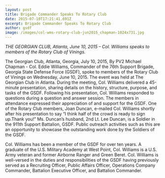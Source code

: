 ```yaml
---
layout: post
title: Brigade Commander Speaks To Rotary Club
date: 2015-07-10T17:21:41.691Z
excerpt: Brigade Commander Speaks To Rotary Club
author: gsdf
image: /images/col-wms-rotary-club-jun2015_chapman-1024x731.jpg
---
```

*THE GEORGIAN CLUB, Atlanta, June 10, 2015 – Col. Williams speaks to members of the Rotary Club of Vinings.*

The Georgian Club, Atlanta, Georgia, July 10, 2015, By PV2 Michael Chapman - Col. Eddie Williams, Commander of the 76th Support Brigade, Georgia State Defense Force (GSDF), spoke to members of the Rotary Club of Vinings on Wednesday, June 10, 2015. The event was held at The Georgian Club in Atlanta. During the meeting, Col. Williams delivered a 45-minute presentation, sharing details on the history, structure, purpose, and tasks of the GSDF. Following his presentation, Col. Williams responded to questions during a question and answer session. The members in attendance expressed their appreciation of and support for the GSDF. One of the Rotary Club members, Joan Duncan, e-mailed Col. Williams shortly after his presentation to say “I think half of the crowd is ready to sign up.Thank you!” Ms. Duncan’s husband, 2nd Lt. Lee Duncan, is a Soldier in the 911th Support Battalion, GSDF. Public outreach activities such as this are an opportunity to showcase the outstanding work done by the Soldiers of the GSDF.

Col. Williams has been a member of the GSDF for over ten years. A graduate of the U.S. Military Academy at West Point, Col. Williams is a U.S. Army veteran and former Airborne Ranger and Green Beret. Col. Williams is well-versed in the duties and responsibilities of the GSDF having previously served as a Recruiting Officer, Public Affairs Officer, Operations Company Commander, Battalion Executive Officer, and Battalion Commander.